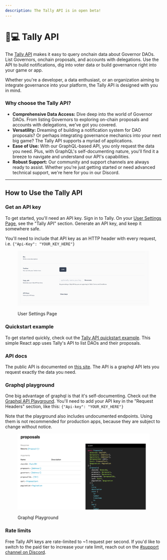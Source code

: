 ```yaml
---
description: The Tally API is in open beta!
---
```


# 👩💻 Tally API

The [Tally API](https://apidocs.tally.xyz/) makes it easy to query onchain data about Governor DAOs. List Governors, onchain proposals, and accounts with delegations. Use the API to build notifications, dig into voter data or build governance right into your game or app.

Whether you're a developer, a data enthusiast, or an organization aiming to integrate governance into your platform, the Tally API is designed with you in mind.

### Why choose the Tally API?

* **Comprehensive Data Access:** Dive deep into the world of Governor DAOs. From listing Governors to exploring on-chain proposals and accounts with delegations, we've got you covered.&#x20;
* **Versatility:** Dreaming of building a notification system for DAO proposals? Or perhaps integrating governance mechanics into your next big game? The Tally API supports a myriad of applications.&#x20;
* **Ease of Use:** With our GraphQL-based API, you only request the data you need. Plus, with GraphQL's self-documenting nature, you'll find it a breeze to navigate and understand our API's capabilities.&#x20;
* **Robust Support:** Our community and support channels are always ready to assist. Whether you're just getting started or need advanced technical support, we're here for you in our Discord.

***

## How to Use the Tally API

### Get an API key

To get started, you'll need an API key. Sign in to Tally. On your [User Settings Page](https://www.tally.xyz/user/settings), see the "Tally API" section. Generate an API key, and keep it somewhere safe.

You'll need to include that API key as an HTTP header with every request, i.e. `{"Api-Key": "YOUR_KEY_HERE"}`&#x20;

<figure><img src="../.gitbook/assets/image (1).png" alt=""><figcaption><p>User Settings Page</p></figcaption></figure>

### Quickstart example

To get started quickly, check out the [Tally API quickstart example](https://github.com/withtally/tally-api-quickstart). This simple React app uses Tally's API to list DAOs and their proposals.

### API docs

The public API is documented on [this site](https://apidocs.tally.xyz/). The API is a graphql API lets you request exactly the data you need.

### Graphql playground

One big advantage of graphql is that it's self-documenting. Check out the [Graphql API Playground](https://api.tally.xyz/playground). You'll need to add your API key in the "Request Headers" section, like this: `{"Api-key": "YOUR_KEY_HERE"}`&#x20;

Note that the playground also includes undocumented endpoints. Using them is not recommended for production apps, because they are subject to change without notice.

<figure><img src="../.gitbook/assets/image (1) (1).png" alt=""><figcaption><p>Graphql Playground</p></figcaption></figure>

### Rate limits

Free Tally API keys are rate-limited to \~1 request per second. If you'd like to switch to the paid tier to increase your rate limit, reach out on the [#support channel on Discord](https://discord.com/invite/sCGnpWH3m4).

